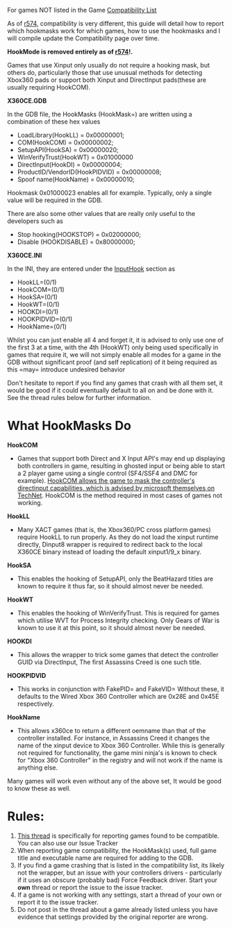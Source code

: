 For games NOT listed in the Game [Compatibility List](CompatibilityList.md)

As of [r574](https://code.google.com/p/x360ce/source/detail?r=574), compatibility is very different, this guide will detail how to report which hookmasks work for which games, how to use the hookmasks and I will compile update the Compatibility page over time.

**HookMode is removed entirely as of [r574](https://code.google.com/p/x360ce/source/detail?r=574)!.**

Games that use Xinput only usually do not require a hooking mask, but others do, particularly those that use unusual methods for detecting Xbox360 pads or support both Xinput and DirectInput pads(these are usually requiring HookCOM).


**X360CE.GDB**

In the GDB file, the HookMasks (HookMask=) are written using a combination of these hex values

  * LoadLibrary(HookLL)		= 0x00000001;
  * COM(HookCOM)			= 0x00000002;
  * SetupAPI(HookSA)		= 0x00000020;
  * WinVerifyTrust(HookWT)		= 0x01000000
  * DirectInput(HookDI)		= 0x00000004;
  * ProductID/VendorID(HookPIDVID)	= 0x00000008;
  * Spoof name(HookName)		= 0x00000010;

Hookmask 0x01000023 enables all for example.
Typically, only a single value will be required in the GDB.

There are also some other values that are really only useful to the developers such as


  * Stop hooking(HOOKSTOP)        = 0x02000000;
  * Disable (HOOKDISABLE) = 0x80000000;


**X360CE.INI**

In the INI, they are entered under the [InputHook](InputHook.md) section as

  * HookLL=(0/1)
  * HookCOM=(0/1)
  * HookSA=(0/1)
  * HookWT=(0/1)
  * HOOKDI=(0/1)
  * HOOKPIDVID=(0/1)
  * HookName=(0/1)

Whilst you can just enable all 4 and forget it, it is advised to only use one of the first 3 at a time, with the 4th (HookWT) only being used specifically in games that require it, we will not simply enable all modes for a game in the GDB without significant proof (and self replication) of it being required as this =may= introduce undesired behavior

Don't hesitate to report if you find any games that crash with all them set, it would be good if it could eventually default to all on and be done with it.
See the thread rules below for further information.

# What HookMasks Do

**HookCOM**
  * Games that support both Direct and X Input API's may end up displaying both controllers in game, resulting in ghosted input or being able to start a 2 player game using a single control (SF4/SSF4 and DMC for example). [HookCOM allows the game to mask the controller's directinput capabilities, which is advised by microsoft themselves on TechNet](http://msdn.microsoft.com/en-us/library/windows/desktop/ee417014(v=vs.85).aspx). HookCOM is the method required in most cases of games not working.

**HookLL**
  * Many XACT games (that is, the Xbox360/PC cross  platform games) require HookLL to run properly. As they do not load the  xinput runtime directly, Dinput8 wrapper is required to redirect back to the local X360CE binary instead of loading the default xinput1/9\_x binary.

**HookSA**
  * This enables the hooking of SetupAPI, only the BeatHazard titles are known to require it thus far, so it should almost never be needed.

**HookWT**
  * This enables the hooking of WinVerifyTrust. This is required for games which utilise WVT for Process Integrity checking.
Only Gears of War is known to use it at this point, so it should almost never be needed.

**HOOKDI**
  * This allows the wrapper to trick some games that detect the controller GUID via DirectInput, The first Assassins Creed is one such title.

**HOOKPIDVID**
  * This works in conjunction with FakePID= and FakeVID=
Without these, it defaults to the Wired Xbox 360 Controller which are 0x28E and 0x45E respectively.

**HookName**
  * This allows x360ce to return a different oemname than that of the controller installed. For instance, in Assassins Creed it changes the name of the xinput device to Xbox 360 Controller. While this is generally not required for functionality, the game mini ninja's is known to check for "Xbox 360 Controller" in the registry and will not work if the name is anything else.

Many games will work even without any of the above set, It would be good to know these as well.


# Rules:
  1. [This thread](http://forums.ngemu.com/showthread.php?t=155113) is specifically for reporting games found to be compatible. You can also use our Issue Tracker
  1. When reporting game compatibility, the HookMask(s) used, full game title and executable name are required for adding to the GDB.
  1. If you find a game crashing that is listed in the compatibility list, its likely not the wrapper, but an issue with your controllers drivers - particularly if it uses an obscure (probably bad) Force Feedback driver. Start your **own** thread or report the issue to the issue tracker.
  1. If a game is not working with any settings, start a thread of your own or report it to the issue tracker.
  1. Do not post in the thread about a game already listed unless you have evidence that settings provided by the original reporter are wrong.